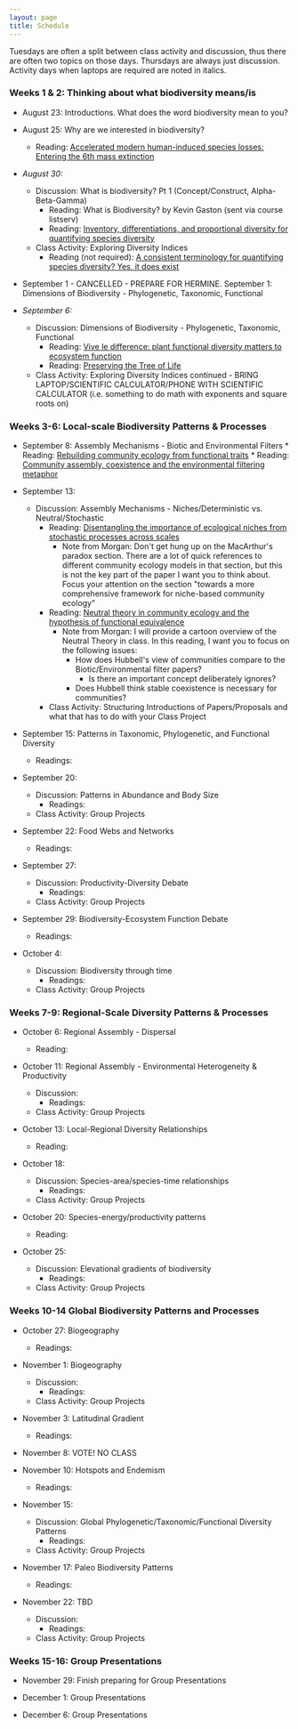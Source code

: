 ```yaml
---
layout: page
title: Schedule
---
```

Tuesdays are often a split between class activity and discussion, thus there are often two topics on those days. Thursdays are always just discussion. Activity days when laptops are required are noted in italics.

### Weeks 1 & 2: Thinking about what biodiversity means/is

* August 23: Introductions. What does the word biodiversity mean to you?

* August 25: Why are we interested in biodiversity?
    * Reading: [Accelerated modern human-induced species losses: Entering the 6th mass extinction](https://doi.org/10.1126/sciadv.1400253 )


* *August 30:* 
    * Discussion: What is biodiversity? Pt 1 (Concept/Construct, Alpha-Beta-Gamma) 
        * Reading: What is Biodiversity? by Kevin Gaston (sent via course listserv)
        * Reading: [Inventory, differentiations, and proportional diversity for quantifying species diversity](https://doi.org/10.1007/s00442-008-1190-z)
    * Class Activity: Exploring Diversity Indices
        * Reading (not required): [A consistent terminology for quantifying species diversity? Yes, it does exist](https://doi.org/10.1007%2Fs00442-010-1812-0)

* September 1 - CANCELLED - PREPARE FOR HERMINE.  September 1: Dimensions of Biodiversity - Phylogenetic, Taxonomic, Functional

* *September 6:* 
    * Discussion: Dimensions of Biodiversity - Phylogenetic, Taxonomic, Functional
         * Reading: [Vive le difference: plant functional diversity matters to ecosystem function](http://dx.doi.org/10.1016/S0169-5347(01)02283-2)
         * Reading: [Preserving the Tree of Life](https://doi.org/10.1126/science.1085510)
    * Class Activity: Exploring Diversity Indices continued - BRING LAPTOP/SCIENTIFIC CALCULATOR/PHONE 
      WITH SCIENTIFIC CALCULATOR (i.e. something to do math with exponents and square roots on)

### Weeks 3-6: Local-scale Biodiversity Patterns & Processes

* September 8: Assembly Mechanisms - Biotic and Environmental Filters
      * Reading: [Rebuilding community ecology from functional traits](http://dx.doi.org/10.1016/j.tree.2006.02.002)
      * Reading: [Community assembly, coexistence and the environmental filtering metaphor](https://doi.org/10.1111/1365-2435.12345)
 
* September 13: 
    * Discussion: Assembly Mechanisms - Niches/Deterministic vs. Neutral/Stochastic
         * Reading: [Disentangling the importance of ecological niches from stochastic processes across scales](https://doi.org/10.1098/rstb.2011.0063)
            * Note from Morgan: Don't get hung up on the MacArthur's paradox section. There are a lot of quick references to different community ecology models in that section, but this is not the key part of the paper I want you to think about. Focus your attention on the section "towards a more comprehensive framework for niche-based community ecology"
         * Reading: [Neutral theory in community ecology and the hypothesis of functional equivalence](https://doi.org/10.1111/j.0269-8463.2005.00965.x)
            * Note from Morgan: I will provide a cartoon overview of the Neutral Theory in class. In this reading, I want you to focus on the following issues:
               * How does Hubbell's view of communities compare to the Biotic/Environmental filter papers?
                  * Is there an important concept deliberately ignores?
               * Does Hubbell think stable coexistence is necessary for communities?
      * Class Activity: Structuring Introductions of Papers/Proposals and what that has to do with your Class Project

* September 15: Patterns in Taxonomic, Phylogenetic, and Functional Diversity
    * Readings: 


* September 20: 
    * Discussion: Patterns in Abundance and Body Size
         * Readings:
    * Class Activity: Group Projects
 

 * September 22: Food Webs and Networks
    * Readings: 


* September 27:  
    * Discussion: Productivity-Diversity Debate
         * Readings:
    * Class Activity: Group Projects
 

* September 29: Biodiversity-Ecosystem Function Debate
    * Readings: 

* October 4:  
    * Discussion: Biodiversity through time
         * Readings:
    * Class Activity: Group Projects

### Weeks 7-9: Regional-Scale Diversity Patterns & Processes

* October 6: Regional Assembly - Dispersal
    * Reading: 

* October 11:  Regional Assembly - Environmental Heterogeneity & Productivity
    * Discussion: 
         * Readings:
    * Class Activity: Group Projects
 
* October 13: Local-Regional Diversity Relationships
    * Reading: 

* October 18: 
    * Discussion: Species-area/species-time relationships
         * Readings:
    * Class Activity: Group Projects

* October 20: Species-energy/productivity patterns
    * Reading: 

* October 25: 
    * Discussion: Elevational gradients of biodiversity
         * Readings:
    * Class Activity: Group Projects

### Weeks 10-14 Global Biodiversity Patterns and Processes

 * October 27: Biogeography
    *  Readings:
 
* November 1: Biogeography
    * Discussion: 
         * Readings:
    * Class Activity: Group Projects
 
* November 3: Latitudinal Gradient
    *  Readings:

* November 8: VOTE! NO CLASS

* November 10: Hotspots and Endemism
    * Readings:
 
* November 15: 
    * Discussion: Global Phylogenetic/Taxonomic/Functional Diversity Patterns 
         * Readings:
    * Class Activity: Group Projects

* November 17: Paleo Biodiversity Patterns
    * Readings:

* November 22: TBD
    * Discussion: 
         * Readings:
    * Class Activity: Group Projects

### Weeks 15-16: Group Presentations
 
* November 29: Finish preparing for Group Presentations

* December 1: Group Presentations

 
* December 6: Group Presentations


